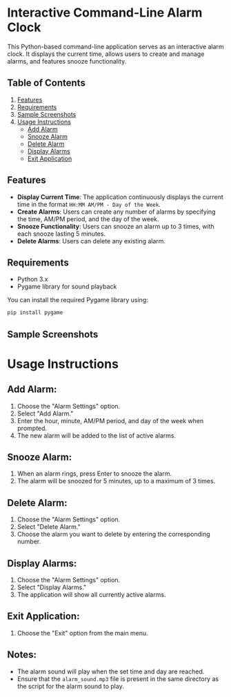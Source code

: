 # Interactive Command-Line Alarm Clock

This Python-based command-line application serves as an interactive alarm clock. It displays the current time, allows users to create and manage alarms, and features snooze functionality. 

## Table of Contents

1. [Features](#features)
2. [Requirements](#requirements)
3. [Sample Screenshots](#sample-screenshots)
4. [Usage Instructions](#usage-instructions)
   - [Add Alarm](#add-alarm)
   - [Snooze Alarm](#snooze-alarm)
   - [Delete Alarm](#delete-alarm)
   - [Display Alarms](#display-alarms)
   - [Exit Application](#exit-application)


## Features

- **Display Current Time**: The application continuously displays the current time in the format `HH:MM AM/PM - Day of the Week`.
- **Create Alarms**: Users can create any number of alarms by specifying the time, AM/PM period, and the day of the week.
- **Snooze Functionality**: Users can snooze an alarm up to 3 times, with each snooze lasting 5 minutes.
- **Delete Alarms**: Users can delete any existing alarm.

## Requirements

- Python 3.x
- Pygame library for sound playback

You can install the required Pygame library using:

```bash
pip install pygame
```

## Sample Screenshots


# Usage Instructions

## Add Alarm:
1. Choose the "Alarm Settings" option.
2. Select "Add Alarm."
3. Enter the hour, minute, AM/PM period, and day of the week when prompted.
4. The new alarm will be added to the list of active alarms.

## Snooze Alarm:
1. When an alarm rings, press Enter to snooze the alarm.
2. The alarm will be snoozed for 5 minutes, up to a maximum of 3 times.

## Delete Alarm:
1. Choose the "Alarm Settings" option.
2. Select "Delete Alarm."
3. Choose the alarm you want to delete by entering the corresponding number.

## Display Alarms:
1. Choose the "Alarm Settings" option.
2. Select "Display Alarms."
3. The application will show all currently active alarms.

## Exit Application:
1. Choose the "Exit" option from the main menu.

## Notes:
- The alarm sound will play when the set time and day are reached.
- Ensure that the `alarm_sound.mp3` file is present in the same directory as the script for the alarm sound to play.

